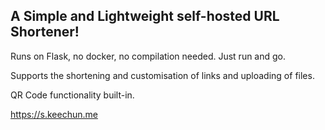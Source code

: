 ## A Simple and Lightweight self-hosted URL Shortener!

Runs on Flask, no docker, no compilation needed. Just run and go.

Supports the shortening and customisation of links and uploading of files.

QR Code functionality built-in.

https://s.keechun.me
